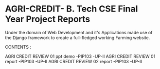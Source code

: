 # AGRI-CREDIT- B. Tech CSE Final Year Project Reports
Under the domain of Web Development and it's Applications made use of the Django framework to create a full-fledged working Farming website.

CONTENTS :

AGRI CREDIT REVIEW 01 ppt demo -PIP103 -UP-II
AGRI CREDIT REVIEW 01 report -PIP103 -UP-II
AGRI CREDIT REVIEW 02 report -PIP103 -UP-II

